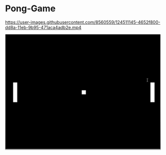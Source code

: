 # Pong-Game

https://user-images.githubusercontent.com/8560559/124511145-4652f800-dd8a-11eb-9b95-471aca4adb2e.mp4

![](pic2.jpg)

